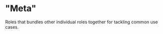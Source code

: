 # "Meta"
Roles that bundles other individual roles together for tackling common use cases.
<!--TOC-->
<!--ENDTOC-->
